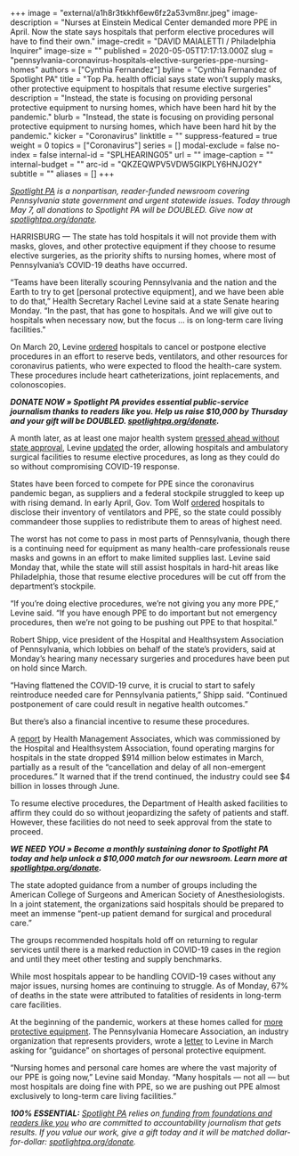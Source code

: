 +++
image = "external/a1h8r3tkkhf6ew6fz2a53vm8nr.jpeg"
image-description = "Nurses at Einstein Medical Center demanded more PPE in April. Now the state says hospitals that perform elective procedures will have to find their own."
image-credit = "DAVID MAIALETTI / Philadelphia Inquirer"
image-size = ""
published = 2020-05-05T17:17:13.000Z
slug = "pennsylvania-coronavirus-hospitals-elective-surgeries-ppe-nursing-homes"
authors = ["Cynthia Fernandez"]
byline = "Cynthia Fernandez of Spotlight PA"
title = "Top Pa. health official says state won’t supply masks, other protective equipment to hospitals that resume elective surgeries"
description = "Instead, the state is focusing on providing personal protective equipment to nursing homes, which have been hard hit by the pandemic."
blurb = "Instead, the state is focusing on providing personal protective equipment to nursing homes, which have been hard hit by the pandemic."
kicker = "Coronavirus"
linktitle = ""
suppress-featured = true
weight = 0
topics = ["Coronavirus"]
series = []
modal-exclude = false
no-index = false
internal-id = "SPLHEARING05"
url = ""
image-caption = ""
internal-budget = ""
arc-id = "QKZEQWPV5VDW5GIKPLY6HNJO2Y"
subtitle = ""
aliases = []
+++

<a href="https://www.spotlightpa.org/"><i>Spotlight PA</i></a><i> is a nonpartisan, reader-funded newsroom covering Pennsylvania state government and urgent statewide issues. Today through May 7, all donations to Spotlight PA will be DOUBLED. Give now at </i><a href="http://spotlightpa.org/donate" target=_blank><i>spotlightpa.org/donate</i></a><i>.</i>

HARRISBURG — The state has told hospitals it will not provide them with masks, gloves, and other protective equipment if they choose to resume elective surgeries, as the priority shifts to nursing homes, where most of Pennsylvania’s COVID-19 deaths have occurred.

“Teams have been literally scouring Pennsylvania and the nation and the Earth to try to get [personal protective equipment], and we have been able to do that,” Health Secretary Rachel Levine said at a state Senate hearing Monday. “In the past, that has gone to hospitals. And we will give out to hospitals when necessary now, but the focus ... is on long-term care living facilities."

On March 20, Levine <a href="https://sais.health.pa.gov/CommonPOC/content/FacilityWeb/attachment.asp?messageid=3759&filename=UPDATED+HOSPITAL+GUIDANCE%5F03212020+1600%2Epdf&attachmentnumber=1">ordered</a> hospitals to cancel or postpone elective procedures in an effort to reserve beds, ventilators, and other resources for coronavirus patients, who were expected to flood the health-care system. These procedures include heart catheterizations, joint replacements, and colonoscopies.

<i><b>DONATE NOW » Spotlight PA provides essential public-service journalism thanks to readers like you. Help us raise $10,000 by Thursday and your gift will be DOUBLED. </b></i><a href="http://spotlightpa.org/donate" target=_blank><i><b>spotlightpa.org/donate</b></i></a><i><b>.</b></i>

A month later, as at least one major health system <a href="https://www.post-gazette.com/business/healthcare-business/2020/04/20/UPMC-ramps-up-elective-surgeries-COVID-tom-wolf-nate-wardle-ban-CMS/stories/202004200075">pressed ahead without state approval</a>, Levine <a href="https://www.health.pa.gov/topics/Documents/Diseases%20and%20Conditions/Guidance%20on%20Ambulatory%20Surgical%20Facilities%E2%80%99%20Responses%20to%20COVID-19.pdf">updated</a> the order, allowing hospitals and ambulatory surgical facilities to resume elective procedures, as long as they could do so without compromising COVID-19 response.

States have been forced to compete for PPE since the coronavirus pandemic began, as suppliers and a federal stockpile struggled to keep up with rising demand. In early April, Gov. Tom Wolf <a href="https://www.governor.pa.gov/newsroom/gov-wolf-signs-order-to-provide-targeted-distribution-of-covid-19-ppe-and-supplies-to-hospitals/">ordered</a> hospitals to disclose their inventory of ventilators and PPE, so the state could possibly commandeer those supplies to redistribute them to areas of highest need.

The worst has not come to pass in most parts of Pennsylvania, though there is a continuing need for equipment as many health-care professionals reuse masks and gowns in an effort to make limited supplies last. Levine said Monday that, while the state will still assist hospitals in hard-hit areas like Philadelphia, those that resume elective procedures will be cut off from the department’s stockpile.

<script src="https://www.spotlightpa.org/embed.js" async></script><div data-spl-embed-version="1" data-spl-src="https://www.spotlightpa.org/embeds/donate/?teaser_text=Spotlight%20PA%20provides%20essential%20public-service%20journalism%20thanks%20to%20readers%20like%20you.%20Help%20us%20raise%20%2410%2C000%20by%20Thursday%20and%20your%20gift%20will%20be%20DOUBLED.%20"></div>

“If you’re doing elective procedures, we’re not giving you any more PPE,” Levine said. “If you have enough PPE to do important but not emergency procedures, then we’re not going to be pushing out PPE to that hospital.”

Robert Shipp, vice president of the Hospital and Healthsystem Association of Pennsylvania, which lobbies on behalf of the state’s providers, said at Monday’s hearing many necessary surgeries and procedures have been put on hold since March.

“Having flattened the COVID-19 curve, it is crucial to start to safely reintroduce needed care for Pennsylvania patients,” Shipp said. “Continued postponement of care could result in negative health outcomes.”

But there’s also a financial incentive to resume these procedures.

A <a href="https://www.haponline.org/News/Media/News-Releases/news-release-new-report-covid-19s-toll-on-pa-hospitals-could-exceed-10-billion">report</a> by Health Management Associates, which was commissioned by the Hospital and Healthsystem Association, found operating margins for hospitals in the state dropped $914 million below estimates in March, partially as a result of the “cancellation and delay of all non-emergent procedures.” It warned that if the trend continued, the industry could see $4 billion in losses through June.

To resume elective procedures, the Department of Health asked facilities to affirm they could do so without jeopardizing the safety of patients and staff. However, these facilities do not need to seek approval from the state to proceed.

<i><b>WE NEED YOU » Become a monthly sustaining donor to Spotlight PA today and help unlock a $10,000 match for our newsroom. Learn more at </b></i><a href="http://spotlightpa.org/donate" target=_blank><i><b>spotlightpa.org/donate</b></i></a><i><b>. </b></i>

The state adopted guidance from a number of groups including the American College of Surgeons and American Society of Anesthesiologists. In a joint statement, the organizations said hospitals should be prepared to meet an immense “pent-up patient demand for surgical and procedural care.”

The groups recommended hospitals hold off on returning to regular services until there is a marked reduction in COVID-19 cases in the region and until they meet other testing and supply benchmarks.

While most hospitals appear to be handling COVID-19 cases without any major issues, nursing homes are continuing to struggle. As of Monday, 67% of deaths in the state were attributed to fatalities of residents in long-term care facilities.

At the beginning of the pandemic, workers at these homes called for <a href="https://www.spotlightpa.org/news/2020/03/pennsylvania-coronavirus-nursing-homes-health-care-workers/">more protective equipment</a>. The Pennsylvania Homecare Association, an industry organization that represents providers, wrote a <a href="https://www.pahomecare.org/assets/docs/03.18.2020PHA_Dr.Levine.pdf">letter</a> to Levine in March asking for “guidance” on shortages of personal protective equipment.

“Nursing homes and personal care homes are where the vast majority of our PPE is going now,” Levine said Monday. “Many hospitals — not all — but most hospitals are doing fine with PPE, so we are pushing out PPE almost exclusively to long-term care living facilities.”

<i><b>100% ESSENTIAL:</b></i> <a href="https://www.spotlightpa.org/"><i>Spotlight PA</i></a><i> relies on</i><a href="https://www.spotlightpa.org/support"><i> funding from foundations and readers like you</i></a><i> who are committed to accountability journalism that gets results. If you value our work, give a gift today and it will be matched dollar-for-dollar: </i><a href="https://www.spotlightpa.org/donate"><i>spotlightpa.org/donate</i></a><i>.</i>
